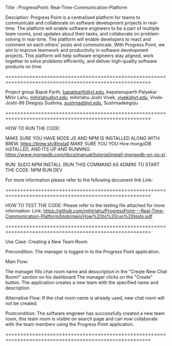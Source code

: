 Title :  ProgressPoint: Real-Time-Communication-Platform


Desciption: Progress Point is a centralised platform for teams to communicate and collaborate on software development projects in real-time. 
The platform will enable software engineers to be a part of multiple team rooms, post updates about their tasks, and collaborate on problem-solving
in real-time. The platform will enable developers to react and comment on each others’ posts and communicate. With Progress Point, we aim to improve teamwork and productivity in software
development projects. This platform will help software engineers stay aligned, work together to solve problems efficiently, and deliver high-quality software products on time.

=======================================================================================================

Project group
Bapat Parth, bapatparth@vt.edu, bapatanuparth
Palyekar Mihir Lahu, mihirlahu@vt.edu, mihirlahu
Joshi Vivek, vivekj@vt.edu, Vivek-Joshi-99
Deegoju Sushma, sushmad@vt.edu, Sushmadeegoju

=======================================================================================================


HOW TO RUN THE CODE:

MAKE SURE YOU HAVE NODE.JS AND NPM IS INSTALLED ALONG WITH BREW.
https://brew.sh/#install
MAKE SURE YOU YOU Hvw mongoDB inSTALLED, AND ITS UP AND RUNNING.
https://www.mongodb.com/docs/manual/tutorial/install-mongodb-on-os-x/

RUN: SUDO NPM INSTALL (RUN THIS COMMAND AS ADMIN)
TO START THE CODE: NPM RUN DEV

For more information please refer to the following document link
Link: 


=======================================================================================================


HOW TO TEST THE CODE:
Please refer to the testing file attached for more information: 
Link: https://github.com/mihirlahu/ProgressPoint---Real-Time-Communication-Platform/blob/main/How%20to%20run%20tests.pdf

=======================================================================================================


Use Case: Creating a New Team Room

Precondition: The manager is logged in to the Progress Point application.

Main Flow:

The manager fills chat room name and desscription in the "Create New Chat Room!" section on his dashboard
The manager clicks on the "Create" button.
The application creates a new team with the specified name and description.

Alternative Flow:
If the chat room name is already used, new chat room will not be created.

Postcondition:
The software engineer has successfully created a new team room, this team room is visible on search page and can now collaborate with the team members using the Progress Point application.

=======================================================================================================
